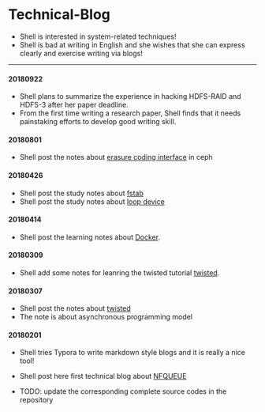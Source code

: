 # Technical-Blog

* Shell is interested in system-related techniques!
* Shell is bad at writing in English and she wishes that she can express clearly and exercise writing via blogs!

----
#### 20180922

* Shell plans to summarize the experience in hacking HDFS-RAID and HDFS-3 after her paper deadline.
* From the first time writing a research paper, Shell finds that it needs painstaking efforts to develop good writing skill.

#### 20180801

* Shell post the notes about [erasure coding interface](Ceph/cephecinterface.md) in ceph

#### 20180426

* Shell post the study notes about [fstab](LoopDevice/fstab.md)
* Shell post the study notes about [loop device](LoopDevice/loopdevice.md)

#### 20180414

* Shell post the learning notes about [Docker](Docker/rundocker.md).

#### 20180309

* Shell add some notes for leanring the twisted tutorial [twisted](twisted/Twisted.md).

#### 20180307

* Shell post the notes about [twisted](twisted/Twisted.md)
* The note is about asynchronous programming model

#### 20180201

* Shell tries Typora to write markdown style blogs and it is really a nice tool! 


* Shell post here first technical blog about [NFQUEUE](NFQUEUE/NFQUEUE.md) 
* TODO: update the corresponding complete source codes in the repository


​
